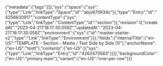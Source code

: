 {"metadata":{"tags":[]},"sys":{"space":{"sys":{"type":"Link","linkType":"Space","id":"abjv67t9l34s"}},"type":"Entry","id":"4256630917","contentType":{"sys":{"type":"Link","linkType":"ContentType","id":"section"}},"revision":0,"createdAt":"2023-04-21T18:17:30.059Z","updatedAt":"2023-04-21T18:17:30.059Z","environment":{"sys":{"id":"master-starter-v2","type":"Link","linkType":"Environment"}}},"fields":{"internalTitle":{"en-US":"TEMPLATE - Section - Media / Text Side by Side (1)"},"anchorName":{"en-US":"testt"},"contents":{"en-US":[{"sys":{"type":"Link","linkType":"Entry","id":"4262473563"}}]},"backgroundColor":{"en-US":"primary.main"},"variant":{"en-US":"one-per-row"}}}